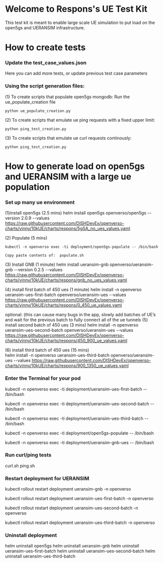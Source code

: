 # Welcome to Respons's UE Test Kit

This test kit is meant to enable large scale UE simulation to put load on the open5gs and UERANSIM infrastructure.   

# How to create tests

### Update the test_case_values.json
Here you can add more tests, or update previous test case parameters

### Using the script generation files:

(1) To create scripts that populate open5gs mongodb:
    Run the ue_populate_creation file 
```console
python ue_populate_creation.py
```
    
(2) To create scripts that emulate ue ping requests with a fixed upper limit:
```console
python ping_test_creation.py
```
    
(3) To create scripts that emulate ue curl requests continously:
```console
python ping_test_creation.py
```

# How to generate load on open5gs and UERANSIM with a large ue population

### Set up many ue environment

(1)install open5gs (2.5 mins)
helm install open5gs openverso/open5gs --version 2.0.9 --values https://raw.githubusercontent.com/DISHDevEx/openverso-charts/vinny/10kUE/charts/respons/5gSA_no_ues_values.yaml

(2) Populate (5 mins)

	kubectl -n openverso exec -ti deployment/open5gs-populate -- /bin/bash

	Copy paste contents of:  populate.sh

(3) Install GNB (1 minute)
	helm install ueransim-gnb openverso/ueransim-gnb --version 0.2.5 --values https://raw.githubusercontent.com/DISHDevEx/openverso-charts/vinny/10kUE/charts/respons/gnb_no_ues_values.yaml

(4) install first batch of 450 ues	(1 minute)
	helm install -n openverso ueransim-ues-first-batch openverso/ueransim-ues --values https://raw.githubusercontent.com/DISHDevEx/openverso-charts/vinny/10kUE/charts/respons/0_450_ue_values.yaml



optional: (this can cause many bugs in the app, slowly add batches of UE’s and wait for the previous batch to fully connect all of the ue tunnels 
(5) install second batch of 450 ues (3 mins)
	helm install -n openverso ueransim-ues-second-batch openverso/ueransim-ues --values https://raw.githubusercontent.com/DISHDevEx/openverso-charts/vinny/10kUE/charts/respons/450_900_ue_values.yaml

(6) install third batch of 450 ues (15 mins)	
	helm install -n openverso ueransim-ues-third-batch openverso/ueransim-ues --values https://raw.githubusercontent.com/DISHDevEx/openverso-charts/vinny/10kUE/charts/respons/900_1350_ue_values.yaml


### Enter the Terminal for your pod
kubectl -n openverso exec -ti deployment/ueransim-ues-first-batch -- /bin/bash

kubectl -n openverso exec -ti deployment/ueransim-ues-second-batch -- /bin/bash

kubectl -n openverso exec -ti deployment/ueransim-ues-third-batch -- /bin/bash

kubectl -n openverso exec -ti deployment/open5gs-populate -- /bin/bash

kubectl -n openverso exec -ti deployment/ueransim-gnb-ues -- /bin/bash



### Run curl/ping tests

curl.sh
ping.sh


### Restart deployment for UERANSIM



kubectl rollout restart deployment ueransim-gnb -n openverso

kubectl rollout restart deployment ueransim-ues-first-batch  -n openverso

kubectl rollout restart deployment ueransim-ues-second-batch  -n openverso

kubectl rollout restart deployment ueransim-ues-third-batch  -n openverso


### Uninstall deployment

helm uninstall open5gs
helm uninstall ueransim-gnb
helm uninstall ueransim-ues-first-batch
helm uninstall ueransim-ues-second-batch
helm uninstall ueransim-ues-third-batch
